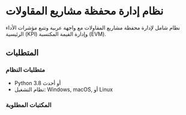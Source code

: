 # نظام إدارة محفظة مشاريع المقاولات

نظام شامل لإدارة محفظة مشاريع المقاولات مع واجهة عربية وتتبع مؤشرات الأداء الرئيسية (KPI) وإدارة القيمة المكتسبة (EVM).

## المتطلبات

### متطلبات النظام
- Python 3.8 أو أحدث
- نظام التشغيل: Windows, macOS, أو Linux

### المكتبات المطلوبة
